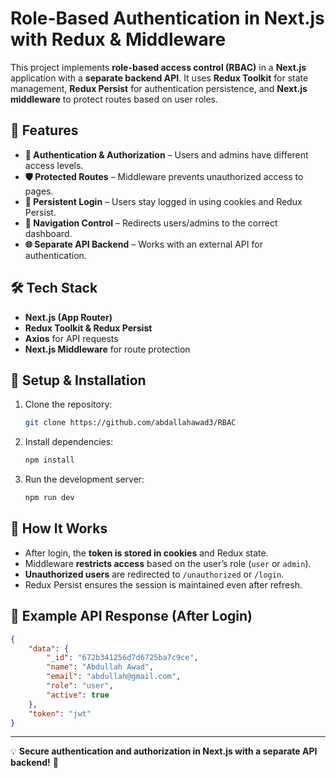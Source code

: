 # Role-Based Authentication in Next.js with Redux & Middleware

This project implements **role-based access control (RBAC)** in a **Next.js** application with a **separate backend API**. It uses **Redux Toolkit** for state management, **Redux Persist** for authentication persistence, and **Next.js middleware** to protect routes based on user roles.

## 🚀 Features
- **🔐 Authentication & Authorization** – Users and admins have different access levels.
- **🛡️ Protected Routes** – Middleware prevents unauthorized access to pages.
- **🔄 Persistent Login** – Users stay logged in using cookies and Redux Persist.
- **🔀 Navigation Control** – Redirects users/admins to the correct dashboard.
- **🌐 Separate API Backend** – Works with an external API for authentication.

## 🛠 Tech Stack
- **Next.js (App Router)**
- **Redux Toolkit & Redux Persist**
- **Axios** for API requests
- **Next.js Middleware** for route protection


## 🚀 Setup & Installation

1. Clone the repository:
   ```bash
   git clone https://github.com/abdallahawad3/RBAC
   ```
2. Install dependencies:
   ```bash
   npm install
3. Run the development server:
   ```bash
   npm run dev
   ```


## 🔄 How It Works
- After login, the **token is stored in cookies** and Redux state.
- Middleware **restricts access** based on the user’s role (`user` or `admin`).
- **Unauthorized users** are redirected to `/unauthorized` or `/login`.
- Redux Persist ensures the session is maintained even after refresh.

## 🎯 Example API Response (After Login)
```json
{
    "data": {
        "_id": "672b341256d7d6725ba7c9ce",
        "name": "Abdullah Awad",
        "email": "abdullah@gmail.com",
        "role": "user",
        "active": true
    },
    "token": "jwt"
}
```

---

💡 **Secure authentication and authorization in Next.js with a separate API backend!** 🚀

